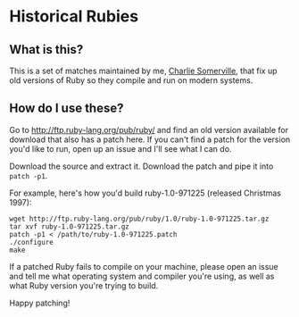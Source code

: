 # Historical Rubies

## What is this?

This is a set of matches maintained by me, [Charlie Somerville](http://github.com/charliesome), that fix up old versions of Ruby so they compile and run on modern systems.

## How do I use these?

Go to http://ftp.ruby-lang.org/pub/ruby/ and find an old version available for download that also has a patch here. If you can't find a patch for the version you'd like to run, open up an issue and I'll see what I can do.

Download the source and extract it. Download the patch and pipe it into `patch -p1`.

For example, here's how you'd build ruby-1.0-971225 (released Christmas 1997):

    wget http://ftp.ruby-lang.org/pub/ruby/1.0/ruby-1.0-971225.tar.gz
    tar xvf ruby-1.0-971225.tar.gz
    patch -p1 < /path/to/ruby-1.0-971225.patch
    ./configure
    make

If a patched Ruby fails to compile on your machine, please open an issue and tell me what operating system and compiler you're using, as well as what Ruby version you're trying to build.

Happy patching!